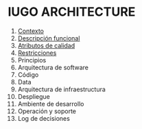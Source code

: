 IUGO ARCHITECTURE
====

1.  [Contexto]
2.  [Descripción funcional]
3.  [Atributos de calidad]
4.  [Restricciones]
5.  Principios
6.  Arquitectura de software
7.  Código
8.  Data
9.  Arquitectura de infraestructura
10. Despliegue
11. Ambiente de desarrollo
12. Operación y soporte
13. Log de decisiones  


[Contexto]: ./1.%20Contexto/Context.md
[Descripción funcional]: ./2.%20Descripcion%20funcional/functional-overview.md
[Atributos de calidad]: ./3.%20Atributos%20calidad/quality-attributes.md
[Restricciones]: ./4.%20Restricciones/constraints.md